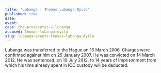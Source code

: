 ```yaml
---
title: "Lubanga - Thomas Lubanga Dyilo"
published: true
date:
event:
case: the-prosecutor-v-lubanga
accused: thomas-lubanga-dyilo
slug: lubanga-events-thomas-lubanga-dyilo
---
```


Lubanga was transferred to the Hague on 16 March 2006. Charges were confirmed against him on 29 January 2007. He was convicted on 14 March 2012. He was sentenced, on 10 July 2012, to 14 years of imprisonment from which his time already spent in ICC custody will be deducted.

